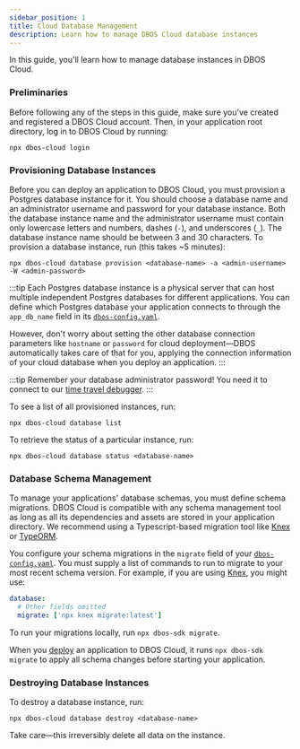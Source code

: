```yaml
---
sidebar_position: 1
title: Cloud Database Management
description: Learn how to manage DBOS Cloud database instances
---
```


In this guide, you'll learn how to manage database instances in DBOS Cloud.

### Preliminaries

Before following any of the steps in this guide, make sure you've created and registered a DBOS Cloud account.
Then, in your application root directory, log in to DBOS Cloud by running:

```
npx dbos-cloud login
```

### Provisioning Database Instances

Before you can deploy an application to DBOS Cloud, you must provision a Postgres database instance for it.
You should choose a database name and an administrator username and password for your database instance.
Both the database instance name and the administrator username must contain only lowercase letters and numbers, dashes (`-`), and underscores (`_`).
The database instance name should be between 3 and 30 characters.
To provision a database instance, run (this takes ~5 minutes):

```
npx dbos-cloud database provision <database-name> -a <admin-username> -W <admin-password>
```

:::tip
Each Postgres database instance is a physical server that can host multiple independent Postgres databases for different applications.
You can define which Postgres database your application connects to through the `app_db_name` field in its [`dbos-config.yaml`](../api-reference/configuration.md#database).

However, don't worry about setting the other database connection parameters like `hostname` or `password` for cloud deployment&#8212;DBOS automatically takes care of that for you, applying the connection information of your cloud database when you deploy an application.
:::

:::tip
Remember your database administrator password! You need it to connect to our [time travel debugger](#).
:::

To see a list of all provisioned instances, run:

```
npx dbos-cloud database list
```

To retrieve the status of a particular instance, run:

```
npx dbos-cloud database status <database-name>
```

### Database Schema Management

To manage your applications' database schemas, you must define schema migrations.
DBOS Cloud is compatible with any schema management tool as long as all its dependencies and assets are stored in your application directory.
We recommend using a Typescript-based migration tool like [Knex](https://knexjs.org/guide/migrations.html) or [TypeORM](https://typeorm.io/migrations).

You configure your schema migrations in the `migrate` field of your [`dbos-config.yaml`](../api-reference/configuration.md).
You must supply a list of commands to run to migrate to your most recent schema version.
For example, if you are using [Knex](https://knexjs.org/guide/migrations.html), you might use:

```yaml
database:
  # Other fields omitted
  migrate: ['npx knex migrate:latest']
```

To run your migrations locally, run `npx dbos-sdk migrate`.

When you [deploy](./application-management.md#registering-and-deploying-applications) an application to DBOS Cloud, it runs `npx dbos-sdk migrate` to apply all schema changes before starting your application.

### Destroying Database Instances

To destroy a database instance, run:

```
npx dbos-cloud database destroy <database-name>
```

Take care&#8212;this irreversibly delete all data on the instance.